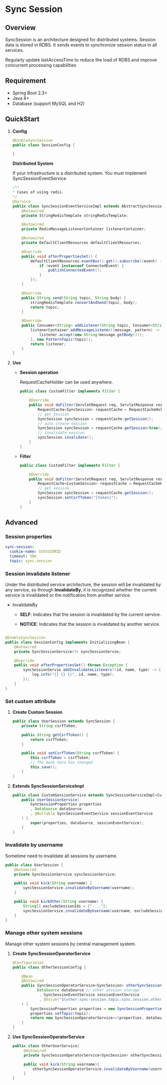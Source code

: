 # Sync Session

## Overview

SyncSession is an architecture designed for distributed systems. Session data is stored in RDBS. It sends events to
synchronize session status in all services.

Regularly update lastAccessTime to reduce the load of RDBS and improve concurrent processing capabilities

## Requirement

* Spring Boot 2.3+
* Java 8+
* Database (support MySQL and H2)

## QuickStart

1. **Config**

    ```java
    @EnableSyncSession
    public class SessionConfig {

    }
    ```

   **Distributed System**

   If your infrastructure is a distributed system. You must implement SyncSessionEventService

    ```java
    /**
    * Cases of using redis.
    */
    @Service
    public class SyncSessionEventServiceImpl extends AbstractSyncSessionEventService implements InitializingBean {
        @Autowired
        private StringRedisTemplate stringRedisTemplate;

        @Autowired
        private RedisMessageListenerContainer listenerContainer;

        @Autowired
        private DefaultClientResources defaultClientResources;

        @Override
        public void afterPropertiesSet() {
            defaultClientResources.eventBus().get().subscribe((event) -> {
                if (event instanceof ConnectedEvent) {
                    publishConnectedEvent();
                }
            });
        }

        @Override
        public String send(String topic, String body) {
            stringRedisTemplate.convertAndSend(topic, body);
            return topic;
        }

        @Override
        public Consumer<String> addListener(String topic, Consumer<String> listener) {
            listenerContainer.addMessageListener((message, pattern) -> {
                listener.accept(new String(message.getBody()));
            }, new PatternTopic(topic));
            return listener;
        }
    }
    ```

2. **Use**

    * **Session operation**

      RequestCacheHolder can be used anywhere.

        ```java
        public class CustomFilter implements Filter {
        
            @Override
            public void doFilter(ServletRequest req, ServletResponse res, FilterChain chain) throws IOException, ServletException {
                RequestCache<SyncSession> requestCache = RequestCacheHolder.get();
                // get session
                SyncSession syncSession = requestCache.getSession();
                // auto create session
                SyncSession syncSession = requestCache.getSession(true);
                // invalidate session
                syncSession.invalidate();
            }
        }
        ```

    * **Filter**

        ```java
        public class CustomFilter implements Filter {
        
            @Override
            public void doFilter(ServletRequest req, ServletResponse res, FilterChain chain) throws IOException, ServletException {
                RequestCache<CustomSession> requestCache = RequestCacheHolder.get(CustomSession.class);
                // get session
                SyncSession syncSession = requestCache.getSession();
                syncSession.setCsrfToken("{token}");
            }
        }
        ```

## Advanced

### **Session properties**

```yaml
sync-session:
  cookie-name: SSESSIONID
  timeout: 30m
  topic: sync.session
```

### **Session invalidate listener**

Under the distributed service architecture, the session will be invalidated by any service, so through **InvalidateBy**,
it is recognized whether the current service is invalidated or the notification from another service.

* InvalidateBy

    * **SELF**: Indicates that the session is invalidated by the current service.

    * **NOTICE**: Indicates that the session is invalidated by another service.

```java

@EnableSyncSession
public class SessionConfig implements InitializingBean {
    @Autowired
    private SyncSessionService<?> syncSessionServie;

    @Override
    public void afterPropertiesSet() throws Exception {
        syncSessionServie.addInvalidateListeners((id, name, type) -> {
            log.info("{} {} {}", id, name, type);
        });
    }
}
```

### **Set custom attribute**

1. **Create Custom Session**

    ```java
    public class UserSession extends SyncSession {
        private String csrfToken;
    
        public String getCsrfToken() {
            return csrfToken;
        }
    
        public void setCsrfToken(String csrfToken) {
            this.csrfToken = csrfToken;
            // The mask data has changed
            this.save();
        }
    }
    ```

2. **Extends SyncSessionServiceImpl**

    ```java
    public class CustomSessionService extends SyncSessionServiceImpl<CustomSession> {
        public UserSessionService(
            SyncSessionProperties properties
            , DataSource dataSource
            , @Nullable SyncSessionEventService sessionEventService
        ) {
            super(properties, dataSource, sessionEventService);
        }
    }
    ```

### **Invalidate by username**

Sometime need to invalidate all sessions by username.

```java
public class UserSession {
    @Autowired
    private SyncSessionService syncSessionService;

    public void kick(String username) {
        syncSessionService.invalidateByUsername(username);
    }

    public void kickOther(String username) {
        String[] excludeSessionIds = {"...."};
        syncSessionService.invalidateByUsername(username, excludeSessionIds);
    }
}
```

### **Manage other system sessions**

Manage other system sessions by central management system.

1. **Create SyncSessionOperatorService**

   ```java
   @Configuration
   public class OtherSessionConfig {
   
       @Bean
       @Autowired
       public SyncSessionOperatorService<SyncSession> otherSyncSessionOperatorService(
              DataSource dataSource // other session storage
               , SyncSessionEventService sessionEventService
               , @Value("${other.sync-session.topic:sync.session.other}") String topic
       ) {
           SyncSessionProperties properties = new SyncSessionProperties();
           properties.setTopic(topic);
           return new SyncSessionOperatorService<>(properties, dataSource, sessionEventService);
       }
   }
   ```

2. **Use SyncSessionOperatorService**

   ```java
   public class OtherUserService{
        @Autowired
        private SyncSessionOperatorService<SyncSession> otherSyncSessionOperatorService;
   
        public void kick(String username){
            otherSyncSessionOperatorService.invalidateByUsername(username);
        }
   }
   ```
